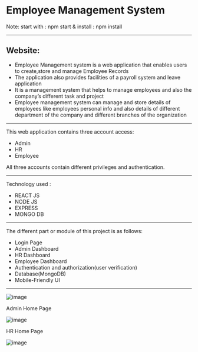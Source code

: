# Employee Management System

Note: start with : npm start & install : npm install

-------------

Website: 
-------------

- Employee Management system is a web application that enables users to create,store and manage Employee Records
- The application also provides facilities of a payroll system and leave application
- It is a management system that helps to manage employees and also the company’s different task and project
- Employee management system can manage and store details of employees like employees personal info and also details of different department of the company and different branches of the organization

-------------

This web application contains three account access:
- Admin
- HR
- Employee

All three accounts contain different privileges and authentication.

-------------
Technology used :
- REACT JS
- NODE JS 
- EXPRESS
- MONGO DB

-------------

The different part or module of this project is as follows:
- Login Page
- Admin Dashboard
- HR Dashboard
- Employee Dashboard
- Authentication and authorization(user verification)
- Database(MongoDB)
- Mobile-Friendly UI

-------------
![image](https://user-images.githubusercontent.com/60690698/166950000-ede8ba88-af25-4e5d-9c70-3e3e000b6f84.png)

Admin Home Page

![image](https://user-images.githubusercontent.com/60690698/166950118-90f60a74-17e2-44db-bf5a-d0116c4c171f.png)

HR Home Page

![image](https://user-images.githubusercontent.com/60690698/166950222-d73df160-ef37-42b9-8377-174ae058eb28.png)


